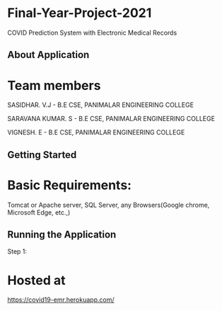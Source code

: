 # Final-Year-Project-2021

COVID Prediction System with Electronic Medical Records

## About Application

# Team members

 SASIDHAR. V.J - B.E CSE, PANIMALAR ENGINEERING COLLEGE 
 
 SARAVANA KUMAR. S - B.E CSE, PANIMALAR ENGINEERING COLLEGE
 
 VIGNESH. E - B.E CSE, PANIMALAR ENGINEERING COLLEGE

## Getting Started

# Basic Requirements:

Tomcat or Apache server, SQL Server, any Browsers(Google chrome, Microsoft Edge, etc.,) 

## Running the Application

Step 1: 

# Hosted at

https://covid19-emr.herokuapp.com/
